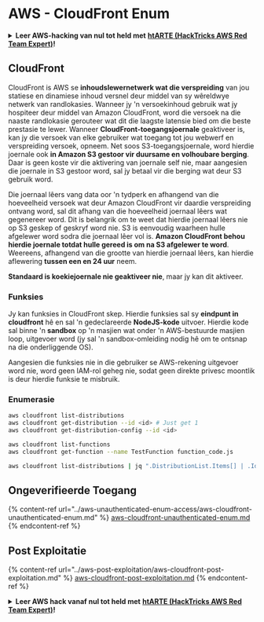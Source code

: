 # AWS - CloudFront Enum

<details>

<summary><strong>Leer AWS-hacking van nul tot held met</strong> <a href="https://training.hacktricks.xyz/courses/arte"><strong>htARTE (HackTricks AWS Red Team Expert)</strong></a><strong>!</strong></summary>

Ander maniere om HackTricks te ondersteun:

* As jy jou **maatskappy geadverteer wil sien in HackTricks** of **HackTricks in PDF wil aflaai**, kyk na die [**SUBSCRIPTION PLANS**](https://github.com/sponsors/carlospolop)!
* Kry die [**amptelike PEASS & HackTricks swag**](https://peass.creator-spring.com)
* Ontdek [**The PEASS Family**](https://opensea.io/collection/the-peass-family), ons versameling van eksklusiewe [**NFTs**](https://opensea.io/collection/the-peass-family)
* **Sluit aan by die** 💬 [**Discord-groep**](https://discord.gg/hRep4RUj7f) of die [**telegram-groep**](https://t.me/peass) of **volg** ons op **Twitter** 🐦 [**@hacktricks_live**](https://twitter.com/hacktricks_live)**.**
* **Deel jou hacking-truuks deur PR's in te dien by die** [**HackTricks**](https://github.com/carlospolop/hacktricks) en [**HackTricks Cloud**](https://github.com/carlospolop/hacktricks-cloud) github-repos.

</details>

## CloudFront

CloudFront is AWS se **inhoudslewernetwerk wat die verspreiding** van jou statiese en dinamiese inhoud versnel deur middel van sy wêreldwye netwerk van randlokasies. Wanneer jy 'n versoekinhoud gebruik wat jy hospiteer deur middel van Amazon CloudFront, word die versoek na die naaste randlokasie gerouteer wat dit die laagste latensie bied om die beste prestasie te lewer. Wanneer **CloudFront-toegangsjoernale** geaktiveer is, kan jy die versoek van elke gebruiker wat toegang tot jou webwerf en verspreiding versoek, opneem. Net soos S3-toegangsjoernale, word hierdie joernale ook **in Amazon S3 gestoor vir duursame en volhoubare berging**. Daar is geen koste vir die aktivering van joernale self nie, maar aangesien die joernale in S3 gestoor word, sal jy betaal vir die berging wat deur S3 gebruik word.

Die joernaal lêers vang data oor 'n tydperk en afhangend van die hoeveelheid versoek wat deur Amazon CloudFront vir daardie verspreiding ontvang word, sal dit afhang van die hoeveelheid joernaal lêers wat gegenereer word. Dit is belangrik om te weet dat hierdie joernaal lêers nie op S3 geskep of geskryf word nie. S3 is eenvoudig waarheen hulle afgelewer word sodra die joernaal lêer vol is. **Amazon CloudFront behou hierdie joernale totdat hulle gereed is om na S3 afgelewer te word**. Weereens, afhangend van die grootte van hierdie joernaal lêers, kan hierdie aflewering **tussen een en 24 uur** neem.

**Standaard is koekiejoernale nie geaktiveer nie**, maar jy kan dit aktiveer.

### Funksies

Jy kan funksies in CloudFront skep. Hierdie funksies sal sy **eindpunt in cloudfront** hê en sal 'n gedeclareerde **NodeJS-kode** uitvoer. Hierdie kode sal binne 'n **sandbox** op 'n masjien wat onder 'n AWS-bestuurde masjien loop, uitgevoer word (jy sal 'n sandbox-omleiding nodig hê om te ontsnap na die onderliggende OS).

Aangesien die funksies nie in die gebruiker se AWS-rekening uitgevoer word nie, word geen IAM-rol geheg nie, sodat geen direkte privesc moontlik is deur hierdie funksie te misbruik.

### Enumerasie
```bash
aws cloudfront list-distributions
aws cloudfront get-distribution --id <id> # Just get 1
aws cloudfront get-distribution-config --id <id>

aws cloudfront list-functions
aws cloudfront get-function --name TestFunction function_code.js

aws cloudfront list-distributions | jq ".DistributionList.Items[] | .Id, .Origins.Items[].Id, .Origins.Items[].DomainName, .AliasICPRecordals[].CNAME"
```
## Ongeverifieerde Toegang

{% content-ref url="../aws-unauthenticated-enum-access/aws-cloudfront-unauthenticated-enum.md" %}
[aws-cloudfront-unauthenticated-enum.md](../aws-unauthenticated-enum-access/aws-cloudfront-unauthenticated-enum.md)
{% endcontent-ref %}

## Post Exploitatie

{% content-ref url="../aws-post-exploitation/aws-cloudfront-post-exploitation.md" %}
[aws-cloudfront-post-exploitation.md](../aws-post-exploitation/aws-cloudfront-post-exploitation.md)
{% endcontent-ref %}

<details>

<summary><strong>Leer AWS hack vanaf nul tot held met</strong> <a href="https://training.hacktricks.xyz/courses/arte"><strong>htARTE (HackTricks AWS Red Team Expert)</strong></a><strong>!</strong></summary>

Andere manieren om HackTricks te ondersteunen:

* Als je je **bedrijf geadverteerd wilt zien in HackTricks** of **HackTricks in PDF wilt downloaden**, bekijk dan de [**ABONNEMENTSPAKKETTEN**](https://github.com/sponsors/carlospolop)!
* Koop de [**officiële PEASS & HackTricks merchandise**](https://peass.creator-spring.com)
* Ontdek [**The PEASS Family**](https://opensea.io/collection/the-peass-family), onze collectie exclusieve [**NFTs**](https://opensea.io/collection/the-peass-family)
* **Sluit je aan bij de** 💬 [**Discord-groep**](https://discord.gg/hRep4RUj7f) of de [**telegram-groep**](https://t.me/peass) of **volg** ons op **Twitter** 🐦 [**@hacktricks_live**](https://twitter.com/hacktricks_live)**.**
* **Deel je hacktrucs door PR's in te dienen bij de** [**HackTricks**](https://github.com/carlospolop/hacktricks) en [**HackTricks Cloud**](https://github.com/carlospolop/hacktricks-cloud) github-repos.

</details>
